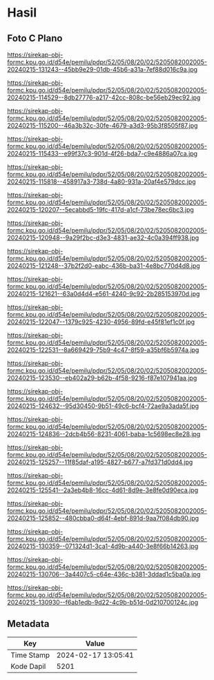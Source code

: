 # Hasil

## Foto C Plano

https://sirekap-obj-formc.kpu.go.id/d54e/pemilu/pdpr/52/05/08/20/02/5205082002005-20240215-131243--45bb9e29-01db-45b6-a31a-7ef88d016c9a.jpg

https://sirekap-obj-formc.kpu.go.id/d54e/pemilu/pdpr/52/05/08/20/02/5205082002005-20240215-114529--8db27776-a217-42cc-808c-be56eb29ec92.jpg

https://sirekap-obj-formc.kpu.go.id/d54e/pemilu/pdpr/52/05/08/20/02/5205082002005-20240215-115200--46a3b32c-30fe-4679-a3d3-95b3f8505f87.jpg

https://sirekap-obj-formc.kpu.go.id/d54e/pemilu/pdpr/52/05/08/20/02/5205082002005-20240215-115433--e99f37c3-901d-4f26-bda7-c9e4886a07ca.jpg

https://sirekap-obj-formc.kpu.go.id/d54e/pemilu/pdpr/52/05/08/20/02/5205082002005-20240215-115818--458917a3-738d-4a80-931a-20af4e579dcc.jpg

https://sirekap-obj-formc.kpu.go.id/d54e/pemilu/pdpr/52/05/08/20/02/5205082002005-20240215-120207--5ecabbd5-19fc-417d-a1cf-73be78ec6bc3.jpg

https://sirekap-obj-formc.kpu.go.id/d54e/pemilu/pdpr/52/05/08/20/02/5205082002005-20240215-120948--9a29f2bc-d3e3-4831-ae32-4c0a394ff938.jpg

https://sirekap-obj-formc.kpu.go.id/d54e/pemilu/pdpr/52/05/08/20/02/5205082002005-20240215-121248--37b2f2d0-eabc-436b-ba31-4e8bc770d4d8.jpg

https://sirekap-obj-formc.kpu.go.id/d54e/pemilu/pdpr/52/05/08/20/02/5205082002005-20240215-121621--63a0d4d4-e561-4240-9c92-2b285153970d.jpg

https://sirekap-obj-formc.kpu.go.id/d54e/pemilu/pdpr/52/05/08/20/02/5205082002005-20240215-122047--1379c925-4230-4956-89fd-e45f81ef1c0f.jpg

https://sirekap-obj-formc.kpu.go.id/d54e/pemilu/pdpr/52/05/08/20/02/5205082002005-20240215-122531--8a669429-75b9-4c47-8f59-a35bf6b5974a.jpg

https://sirekap-obj-formc.kpu.go.id/d54e/pemilu/pdpr/52/05/08/20/02/5205082002005-20240215-123530--eb402a29-b62b-4f58-9216-f87e107941aa.jpg

https://sirekap-obj-formc.kpu.go.id/d54e/pemilu/pdpr/52/05/08/20/02/5205082002005-20240215-124632--95d30450-9b51-49c6-bcf4-72ae9a3ada5f.jpg

https://sirekap-obj-formc.kpu.go.id/d54e/pemilu/pdpr/52/05/08/20/02/5205082002005-20240215-124836--2dcb4b56-8231-4061-baba-1c5698ec8e28.jpg

https://sirekap-obj-formc.kpu.go.id/d54e/pemilu/pdpr/52/05/08/20/02/5205082002005-20240215-125257--11f85daf-a195-4827-b677-a7fd371d0dd4.jpg

https://sirekap-obj-formc.kpu.go.id/d54e/pemilu/pdpr/52/05/08/20/02/5205082002005-20240215-125541--2a3eb4b8-16cc-4d61-8d9e-3e8fe0d90eca.jpg

https://sirekap-obj-formc.kpu.go.id/d54e/pemilu/pdpr/52/05/08/20/02/5205082002005-20240215-125852--480cbba0-d64f-4ebf-891d-9aa7f084db90.jpg

https://sirekap-obj-formc.kpu.go.id/d54e/pemilu/pdpr/52/05/08/20/02/5205082002005-20240215-130359--071324d1-3ca1-4d9b-a440-3e8f66b14263.jpg

https://sirekap-obj-formc.kpu.go.id/d54e/pemilu/pdpr/52/05/08/20/02/5205082002005-20240215-130706--3a4407c5-c64e-436c-b381-3ddad1c5ba0a.jpg

https://sirekap-obj-formc.kpu.go.id/d54e/pemilu/pdpr/52/05/08/20/02/5205082002005-20240215-130930--f6ab1edb-9d22-4c9b-b51d-0d210700124c.jpg


## Metadata

| Key        | Value               |
| ---------- | ------------------- |
| Time Stamp | 2024-02-17 13:05:41 |
| Kode Dapil | 5201                |



